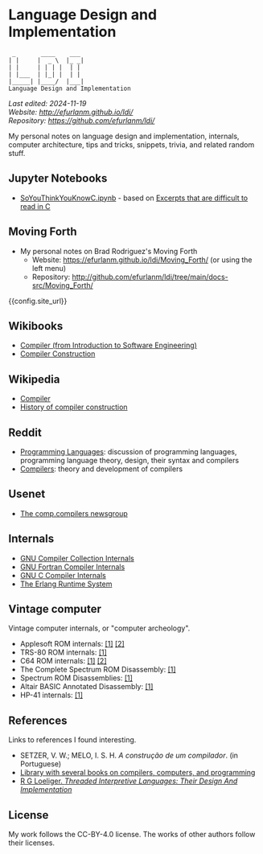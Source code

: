 # Language Design and Implementation

     _       ____    ___ 
    | |     |  _ \  |_ _|
    | |     | | | |  | | 
    | |___  | |_| |  | | 
    |_____| |____/  |___|
    Language Design and Implementation

*Last edited: 2024-11-19  
Website: <http://efurlanm.github.io/ldi/>  
Repository: <https://github.com/efurlanm/ldi/>*
 

My personal notes on language design and implementation, internals, computer architecture, tips and tricks, snippets, trivia, and related random stuff.


## Jupyter Notebooks

* [SoYouThinkYouKnowC.ipynb](SoYouThinkYouKnowC.ipynb) - based on [Excerpts that are difficult to read in C](https://wordsandbuttons.online/so_you_think_you_know_c.html)


## Moving Forth

* My personal notes on Brad Rodriguez's Moving Forth
    * Website: <https://efurlanm.github.io/ldi/Moving_Forth/> (or using the left menu)
    * Repository: <http://github.com/efurlanm/ldi/tree/main/docs-src/Moving_Forth/>

{{config.site_url}}

## Wikibooks

* [Compiler (from Introduction to Software Engineering)](https://en.wikibooks.org/wiki/Introduction_to_Software_Engineering/Tools/Compiler)
* [Compiler Construction](https://en.wikibooks.org/wiki/Compiler_Construction)


## Wikipedia

* [Compiler](https://en.wikipedia.org/wiki/Compiler)
* [History of compiler construction](https://en.wikipedia.org/wiki/History_of_compiler_construction)


## Reddit

* [Programming Languages](http://www.reddit.com/r/ProgrammingLanguages/): discussion of programming languages, programming language theory, design, their syntax and compilers
* [Compilers](http://www.reddit.com/r/Compilers/): theory and development of compilers


## Usenet

* [The comp.compilers newsgroup](https://compilers.iecc.com/)


## Internals

* [GNU Compiler Collection Internals](https://gcc.gnu.org/onlinedocs/gccint.pdf)
* [GNU Fortran Compiler Internals](https://gcc.gnu.org/onlinedocs/gfc-internals/)
* [GNU C Compiler Internals](https://en.wikibooks.org/wiki/GNU_C_Compiler_Internals)
* [The Erlang Runtime System](http://blog.stenmans.org/theBeamBook/#_the_erlang_virtual_machine_beam)


## Vintage computer

Vintage computer internals, or "computer archeology".

* Applesoft ROM internals: [[1]](http://www.txbobsc.com/scsc/scdocumentor/) [[2]](https://6502disassembly.com/a2-rom/)
* TRS-80 ROM internals: [[1]](https://www.trs-80.com/wordpress/disassembled-rom/)
* C64 ROM internals: [[1]](https://www.pagetable.com/c64ref/c64disasm/) [[2]](https://github.com/tgiphil/c64rom)
* The Complete Spectrum ROM Disassembly: [[1]](https://archive.org/details/CompleteSpectrumROMDisassemblyThe)
* Spectrum ROM Disassemblies: [[1]](https://github.com/ZXSpectrumVault/rom-disassemblies)
* Altair BASIC Annotated Disassembly: [[1]](http://altairbasic.org/)
* HP-41 internals: [[1]](http://github.com/efurlanm/ml/tree/master/hp41)


## References

Links to references I found interesting.

* SETZER, V. W.; MELO, I. S. H. *A construção de um compilador*. (in Portuguese)
* [Library with several books on compilers, computers, and programming](https://vdoc.pub/search/compiler)
* [R G Loeliger. *Threaded Interpretive Languages: Their Design And Implementation*](https://vdoc.pub/documents/threaded-interpretive-languages-their-design-and-implementation-1seph9gct7uo)


## License

My work follows the CC-BY-4.0 license. The works of other authors follow their licenses.
